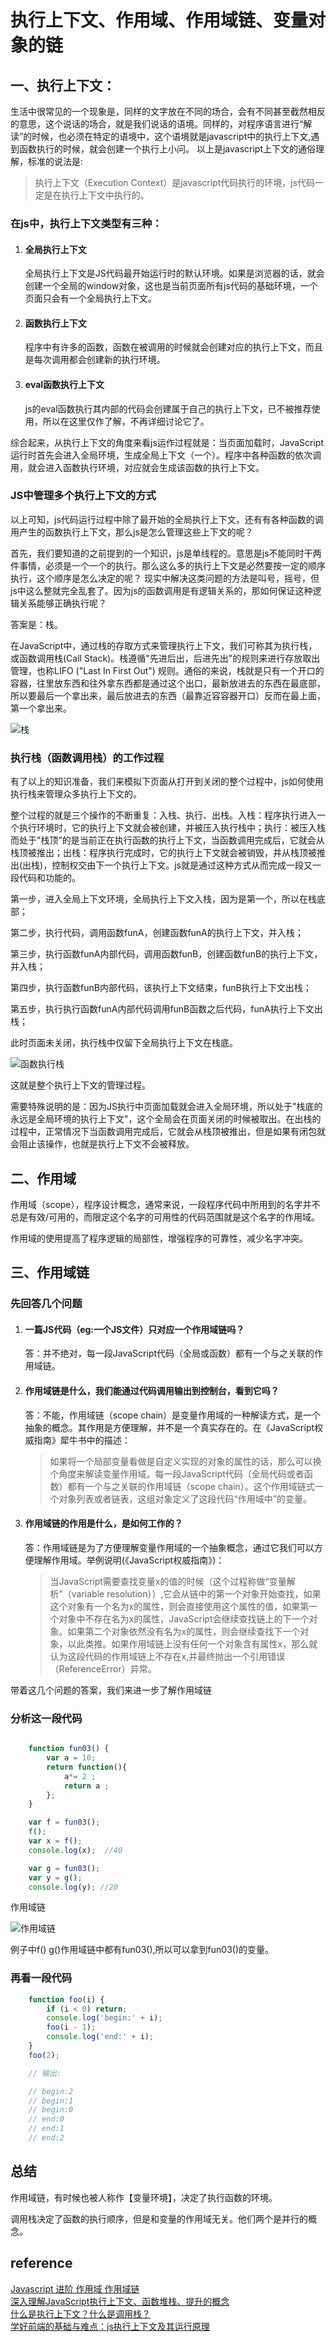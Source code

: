 # 执行上下文、作用域、作用域链、变量对象的链

## 一、执行上下文：

生活中很常见的一个现象是，同样的文字放在不同的场合，会有不同甚至截然相反的意思，这个说话的场合，就是我们说话的语境。同样的，对程序语言进行“解读”的时候，也必须在特定的语境中，这个语境就是javascript中的执行上下文,遇到函数执行的时候，就会创建一个执行上小问。
以上是javascript上下文的通俗理解，标准的说法是:
> 执行上下文（Execution Context）是javascript代码执行的环境，js代码一定是在执行上下文中执行的。

### 在js中，执行上下文类型有三种：

1. #### 全局执行上下文

    全局执行上下文是JS代码最开始运行时的默认环境。如果是浏览器的话，就会创建一个全局的window对象，这也是当前页面所有js代码的基础环境，一个页面只会有一个全局执行上下文。

2. #### 函数执行上下文

    程序中有许多的函数，函数在被调用的时候就会创建对应的执行上下文，而且是每次调用都会创建新的执行环境。

3. #### eval函数执行上下文

    js的eval函数执行其内部的代码会创建属于自己的执行上下文，已不被推荐使用，所以在这里仅作了解，不再详细讨论它了。

综合起来，从执行上下文的角度来看js运作过程就是：当页面加载时，JavaScript运行时首先会进入全局环境，生成全局上下文（一个）。程序中各种函数的依次调用，就会进入函数执行环境，对应就会生成该函数的执行上下文。

### JS中管理多个执行上下文的方式

以上可知，js代码运行过程中除了最开始的全局执行上下文，还有有各种函数的调用产生的函数执行上下文，那么js是怎么管理这些上下文的呢？

首先，我们要知道的之前提到的一个知识，js是单线程的。意思是js不能同时干两件事情，必须是一个一个的执行。那么这么多的执行上下文是必然要按一定的顺序执行，这个顺序是怎么决定的呢？ 现实中解决这类问题的方法是叫号，摇号，但js中这么整就完全乱套了。因为js的函数调用是有逻辑关系的，那如何保证这种逻辑关系能够正确执行呢？

答案是：栈。

在JavaScript中，通过栈的存取方式来管理执行上下文，我们可称其为执行栈，或函数调用栈(Call Stack)。栈遵循"先进后出，后进先出"的规则来进行存放取出管理，也称LIFO ("Last In First Out") 规则。通俗的来说，栈就是只有一个开口的容器，往里放东西和往外拿东西都是通过这个出口，最新放进去的东西在最底部，所以要最后一个拿出来，最后放进去的东西（最靠近容容器开口）反而在最上面，第一个拿出来。

![栈](./images/execute_context/execute_stack.jpeg)

### 执行栈（函数调用栈）的工作过程

有了以上的知识准备，我们来模拟下页面从打开到关闭的整个过程中，js如何使用执行栈来管理众多执行上下文的。

整个过程的就是三个操作的不断重复：入栈、执行、出栈。入栈：程序执行进入一个执行环境时，它的执行上下文就会被创建，并被压入执行栈中；执行：被压入栈而处于"栈顶”的是当前正在执行函数的执行上下文，当函数调用完成后，它就会从栈顶被推出；出栈：程序执行完成时，它的执行上下文就会被销毁，并从栈顶被推出(出栈)，控制权交由下一个执行上下文。js就是通过这种方式从而完成一段又一段代码和功能的。

第一步，进入全局上下文环境，全局执行上下文入栈，因为是第一个，所以在栈底部；

第二步，执行代码，调用函数funA，创建函数funA的执行上下文，并入栈；

第三步，执行函数funA内部代码，调用函数funB，创建函数funB的执行上下文，并入栈；

第四步，执行函数funB内部代码，该执行上下文结束，funB执行上下文出栈；

第五步，执行执行函数funA内部代码调用funB函数之后代码，funA执行上下文出栈；

此时页面未关闭，执行栈中仅留下全局执行上下文在栈底。

![函数执行栈](./images/execute_context/fun_stack.jpeg)

这就是整个执行上下文的管理过程。

需要特殊说明的是：因为JS执行中页面加载就会进入全局环境，所以处于"栈底的永远是全局环境的执行上下文"，这个全局会在页面关闭的时候被取出。在出栈的过程中，正常情况下当函数调用完成后，它就会从栈顶被推出，但是如果有闭包就会阻止该操作，也就是执行上下文不会被释放。

## 二、作用域

作用域（scope），程序设计概念，通常来说，一段程序代码中所用到的名字并不总是有效/可用的，而限定这个名字的可用性的代码范围就是这个名字的作用域。

作用域的使用提高了程序逻辑的局部性，增强程序的可靠性，减少名字冲突。

## 三、作用域链

### 先回答几个问题

1. #### 一篇JS代码（eg:一个JS文件）只对应一个作用域链吗？

    答：并不绝对，每一段JavaScript代码（全局或函数）都有一个与之关联的作用域链。

2. #### 作用域链是什么，我们能通过代码调用输出到控制台，看到它吗？

    答：不能，作用域链（scope chain）是变量作用域的一种解读方式，是一个抽象的概念。其作用是方便理解，并不是一个真实存在的。在《JavaScript权威指南》犀牛书中的描述：
    > 如果将一个局部变量看做是自定义实现的对象的属性的话，那么可以换个角度来解读变量作用域。每一段JavaScript代码（全局代码或者函数）都有一个与之关联的作用域链（scope chain）。这个作用域链式一个对象列表或者链表，这组对象定义了这段代码“作用域中”的变量。

3. #### 作用域链的作用是什么，是如何工作的？

    答：作用域链是为了方便理解变量作用域的一个抽象概念，通过它我们可以方便理解作用域。举例说明(《JavaScript权威指南》)：
    > 当JavaScript需要查找变量x的值的时候（这个过程称做“变量解析”（variable resolution））,它会从链中的第一个对象开始查找，如果这个对象有一个名为x的属性，则会直接使用这个属性的值，如果第一个对象中不存在名为x的属性，JavaScript会继续查找链上的下一个对象。如果第二个对象依然没有名为x的属性，则会继续查找下一个对象，以此类推。如果作用域链上没有任何一个对象含有属性x，那么就认为这段代码的作用域链上不存在x,并最终抛出一个引用错误（ReferenceError）异常。

带着这几个问题的答案，我们来进一步了解作用域链

### 分析这一段代码

```js

    function fun03() {
        var a = 10;
        return function(){
            a*= 2 ;
            return a ;
        };
    }

    var f = fun03();
    f();
    var x = f();
    console.log(x);  //40

    var g = fun03();
    var y = g();
    console.log(y); //20

```

作用域链

![作用域链](./images/execute_context/scope_chain.jpeg)

例子中f() g()作用域链中都有fun03(),所以可以拿到fun03()的变量。

### 再看一段代码

```js
    function foo(i) {
        if (i < 0) return;
        console.log('begin:' + i);
        foo(i - 1);
        console.log('end:' + i);
    }
    foo(2);

    // 输出:

    // begin:2
    // begin:1
    // begin:0
    // end:0
    // end:1
    // end:2

```

## 总结

作用域链，有时候也被人称作【变量环境】，决定了执行函数的环境。

调用栈决定了函数的执行顺序，但是和变量的作用域无关。他们两个是并行的概念。

## reference

[Javascript 进阶 作用域 作用域链](https://blog.csdn.net/lmj623565791/article/details/25076713)  
[深入理解JavaScript执行上下文、函数堆栈、提升的概念](https://segmentfault.com/a/1190000009041008)  
[什么是执行上下文？什么是调用栈？](https://www.jianshu.com/p/778d7b926f53)  
[学好前端的基础与难点：js执行上下文及其运行原理](https://baijiahao.baidu.com/s?id=1628760652904264002&wfr=spider&for=pc)